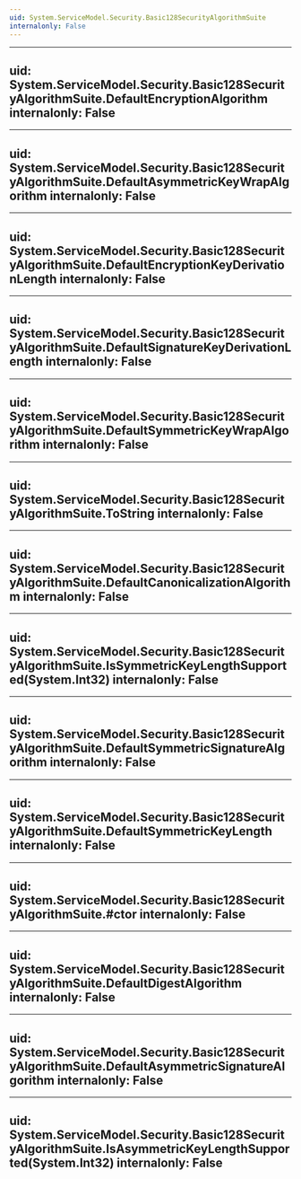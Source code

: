 ```yaml
---
uid: System.ServiceModel.Security.Basic128SecurityAlgorithmSuite
internalonly: False
---
```


---
uid: System.ServiceModel.Security.Basic128SecurityAlgorithmSuite.DefaultEncryptionAlgorithm
internalonly: False
---

---
uid: System.ServiceModel.Security.Basic128SecurityAlgorithmSuite.DefaultAsymmetricKeyWrapAlgorithm
internalonly: False
---

---
uid: System.ServiceModel.Security.Basic128SecurityAlgorithmSuite.DefaultEncryptionKeyDerivationLength
internalonly: False
---

---
uid: System.ServiceModel.Security.Basic128SecurityAlgorithmSuite.DefaultSignatureKeyDerivationLength
internalonly: False
---

---
uid: System.ServiceModel.Security.Basic128SecurityAlgorithmSuite.DefaultSymmetricKeyWrapAlgorithm
internalonly: False
---

---
uid: System.ServiceModel.Security.Basic128SecurityAlgorithmSuite.ToString
internalonly: False
---

---
uid: System.ServiceModel.Security.Basic128SecurityAlgorithmSuite.DefaultCanonicalizationAlgorithm
internalonly: False
---

---
uid: System.ServiceModel.Security.Basic128SecurityAlgorithmSuite.IsSymmetricKeyLengthSupported(System.Int32)
internalonly: False
---

---
uid: System.ServiceModel.Security.Basic128SecurityAlgorithmSuite.DefaultSymmetricSignatureAlgorithm
internalonly: False
---

---
uid: System.ServiceModel.Security.Basic128SecurityAlgorithmSuite.DefaultSymmetricKeyLength
internalonly: False
---

---
uid: System.ServiceModel.Security.Basic128SecurityAlgorithmSuite.#ctor
internalonly: False
---

---
uid: System.ServiceModel.Security.Basic128SecurityAlgorithmSuite.DefaultDigestAlgorithm
internalonly: False
---

---
uid: System.ServiceModel.Security.Basic128SecurityAlgorithmSuite.DefaultAsymmetricSignatureAlgorithm
internalonly: False
---

---
uid: System.ServiceModel.Security.Basic128SecurityAlgorithmSuite.IsAsymmetricKeyLengthSupported(System.Int32)
internalonly: False
---
